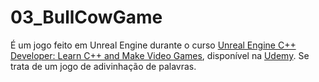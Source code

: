 # 03_BullCowGame

É um jogo feito em Unreal Engine durante o curso [Unreal Engine C++ Developer: Learn C++ and Make Video Games](https://www.udemy.com/course/unrealcourse/), disponível na [Udemy](https://www.udemy.com/).
Se trata de um jogo de adivinhação de palavras.
